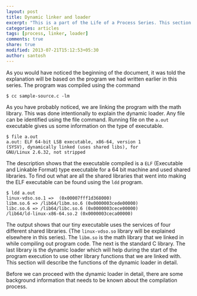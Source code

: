 ```yaml
---
layout: post
title: Dynamic linker and loader
excerpt: "This is a part of the Life of a Process Series. This section explains how libraries are linked and loaded dynamically upon the start of execution of a program."
categories: articles
tags: [process, linker, loader]
comments: true
share: true
modified: 2013-07-21T15:12:53+05:30
author: santosh
---
```


As you would have noticed the beginning of the document, it was told the
explanation will be based on the program we had written earlier in this
series. The program was compiled using the command

```console
$ cc sample-source.c -lm
```

As you have probably noticed, we are linking the program with the math
library. This was done intentionally to explain the dynamic loader. Any file can
be identified using the file command. Running file on the `a.out` executable gives
us some information on the type of executable.

```console
$ file a.out
a.out: ELF 64-bit LSB executable, x86-64, version 1 
(SYSV), dynamically linked (uses shared libs), for
GNU/Linux 2.6.32, not stripped
```

The description shows that the executable compiled is a `ELF` (Executable and
Linkable Format) type executable for a 64 bit machine and used shared
libraries. To find out what are all the shared libraries that went into making
the ELF executable can be found using the `ldd` program.

```console
$ ldd a.out
linux-vdso.so.1 =>  (0x00007fff1d368000)
libm.so.6 => /lib64/libm.so.6 (0x0000003cede00000)
libc.so.6 => /lib64/libc.so.6 (0x0000003cece00000)
/lib64/ld-linux-x86-64.so.2 (0x0000003ceca00000)
```

The output shows that our tiny executable uses the services of four different
shared libraries. {The `linux-vdso.so` library will be explained elsewhere in this
series). The `libm.so` is the math library that we linked in while compiling out
program code. The next is the standard C library. The last library is the
dynamic loader which will help during the start of the program execution to use
other library functions that we are linked with. This section will describe the
functions of the dynamic loader in detail.

Before we can proceed with the dynamic loader in detail, there are some
background information that needs to be known about the compilation process.
